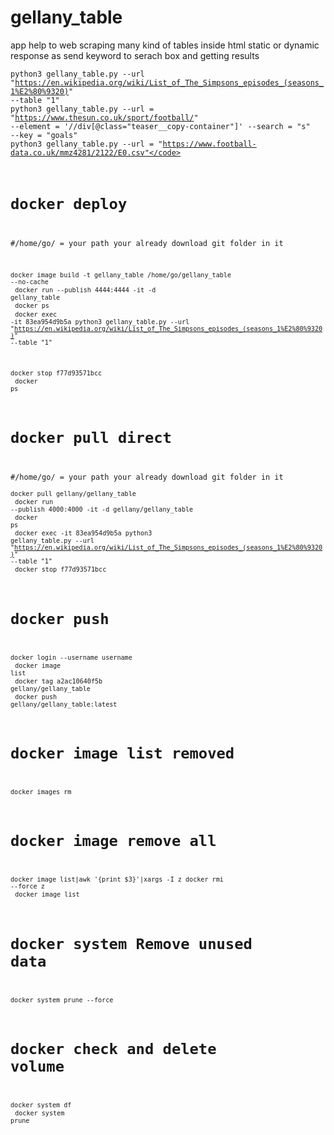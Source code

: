 # gellany_table

app help to web scraping many kind of tables inside html static or dynamic response as send keyword to serach box and getting results 

<code>python3 gellany_table.py --url "https://en.wikipedia.org/wiki/List_of_The_Simpsons_episodes_(seasons_1%E2%80%9320)" --table "1"</code><br>
<code>python3 gellany_table.py --url = "https://www.thesun.co.uk/sport/football/"  --element = '//div[@class="teaser__copy-container"]' --search = "s" --key = "goals" </code><br>
<code>python3 gellany_table.py --url = "https://www.football-data.co.uk/mmz4281/2122/E0.csv"</code><br>

# docker deploy
#/home/go/ = your path your already download git folder in it<br>
  
<code>docker image build -t gellany_table /home/go/gellany_table --no-cache</code><br>
<code>docker run --publish 4444:4444 -it -d gellany_table</code><br>
<code>docker ps</code><br>
<code>docker exec -it 83ea954d9b5a python3 gellany_table.py --url "https://en.wikipedia.org/wiki/List_of_The_Simpsons_episodes_(seasons_1%E2%80%9320)" --table "1"</code><br>



<code>docker stop f77d93571bcc</code><br>
<code>docker ps</code><br>


# docker pull direct
#/home/go/ = your path your already download git folder in it<br>
<code>docker pull gellany/gellany_table</code><br>
<code>docker run --publish 4000:4000 -it -d gellany/gellany_table</code><br>
<code>docker ps</code><br>
<code>docker exec -it 83ea954d9b5a python3 gellany_table.py --url "https://en.wikipedia.org/wiki/List_of_The_Simpsons_episodes_(seasons_1%E2%80%9320)" --table "1"</code><br>
<code>docker stop f77d93571bcc</code><br>


# docker push
<code>docker login --username username</code><br>
<code>docker image list</code><br>
<code>docker tag a2ac10640f5b gellany/gellany_table</code><br>
<code>docker push gellany/gellany_table:latest</code><br>

# docker image list removed
<code>docker images rm </code><br>

# docker image remove all
<code>docker image list|awk '{print $3}'|xargs -I z docker rmi --force z</code><br>
<code>docker image list</code><br>

# docker system Remove unused data
<code>docker system prune --force</code><br>
  
# docker check and delete volume 
<code>docker system df</code><br>
<code>docker system prune</code><br>


